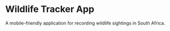 # Wildlife Tracker App

A mobile-friendly application for recording wildlife sightings in South Africa.

